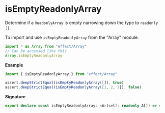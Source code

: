 # isEmptyReadonlyArray

Determine if a `ReadonlyArray` is empty narrowing down the type to `readonly []`.

To import and use `isEmptyReadonlyArray` from the "Array" module:

```ts
import * as Array from "effect/Array"
// Can be accessed like this
Array.isEmptyReadonlyArray
```

**Example**

```ts
import { isEmptyReadonlyArray } from "effect/Array"

assert.deepStrictEqual(isEmptyReadonlyArray([]), true)
assert.deepStrictEqual(isEmptyReadonlyArray([1, 2, 3]), false)
```

**Signature**

```ts
export declare const isEmptyReadonlyArray: <A>(self: readonly A[]) => self is readonly []
```
